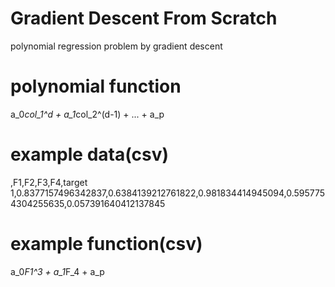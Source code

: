 # Gradient Descent From Scratch

polynomial regression problem by gradient descent

# polynomial function
a_0*col_1^d + a_1*col_2^(d-1) + ... + a_p

# example data(csv)
,F1,F2,F3,F4,target
1,0.8377157496342837,0.6384139212761822,0.981834414945094,0.5957754304255635,0.057391640412137845

# example function(csv)
a_0*F1^3 + a_1*F_4 + a_p
